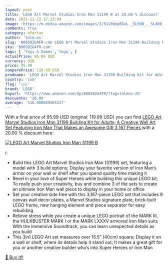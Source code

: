 ```yaml
---
layout: post
title: 'LEGO Art Marvel Studios Iron Man 31199 B at 20.00 % discount'
date: 2021-11-22 17:32:04
image: 'https://m.media-amazon.com/images/I/51i8hopBXuL._SL500_._SL400_.jpg'
comments: true
category: ofertas
author: 'tole.es'
slug: 'B085B2G4FR-com LEGO Art Marvel Studios Iron Man 31199 Building Kit for...'
sku: 'B085B2G4FR-com'
tags: [ 'Toys & Games','lego', ]
actualPrice: 95.99 USD
currency: USD
price: 95.99
comparePrice: 119.99 USD
prodname: 'LEGO Art Marvel Studios Iron Man 31199 Building Kit for Adults; A Creative Wall Art Set Featuring Iron Man That Makes an Awesome Gift  3 167 Pieces '
country: 'com'
flag: '🇺🇸'
brand: 'LEGO'
buyurl: 'https://www.amazon.com/dp/B085B2G4FR/?tag=tolees-20'
descuento: '20.00'
average: '116.000869565217'
---
```


With a final price of 95.99 USD (original: 119.99 USD) you can find [LEGO Art Marvel Studios Iron Man 31199 Building Kit for Adults; A Creative Wall Art Set Featuring Iron Man That Makes an Awesome Gift  3 167 Pieces ](https://www.amazon.com/dp/B085B2G4FR/?tag=tolees-20) with a  20.00 % discount here:

[![LEGO Art Marvel Studios Iron Man 31199 B](https://m.media-amazon.com/images/I/51i8hopBXuL._SL500_._SL400_.jpg)](https://www.amazon.com/dp/B085B2G4FR/?tag=tolees-20)

ℹ️:

- Build this LEGO Art Marvel Studios Iron Man (31199) set, featuring a model with 3 build options; Display your favorite version of Iron Man’s armor on your wall or shelf after you spend quality time making it
- Revel in your love of Super Heroes while building this unique LEGO kit; To really push your creativity, buy and combine 3 of the sets to create an ultimate Iron Man wall piece to display in your home or office
- Set your creative side free with this 3,167-piece LEGO set that includes 9 canvas wall decor plates, a Marvel Studios signature plate, brick-built LEGO frame, new hanging element and piece separator for easy rebuilding
- Relieve stress while you create a unique LEGO portrait of the MARK III, the HULKBUSTER MARK I or the MARK LXXXV armored Iron Man suits With the immersive Soundtrack, you can learn unexpected details as you build
- This 3in1 LEGO Art set measures over 15.5” (40cm) square; Display it on a wall or shelf, where its details help it stand out; It makes a great gift for you or another creative builder who’s into Super Heroes or Iron Man

[🛒 Buy it!!](https://www.amazon.com/dp/B085B2G4FR/?tag=tolees-20)
